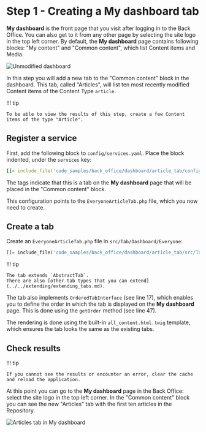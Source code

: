 # Step 1 - Creating a My dashboard tab

**My dashboard** is the front page that you visit after logging in to the Back Office.
You can also get to it from any other page by selecting the site logo in the top left corner.
By default, the **My dashboard** page contains following blocks: "My content" and "Common content", which list Content items and Media.

![Unmodified dashboard](img/dashboard.png)

In this step you will add a new tab to the "Common content" block in the dashboard.
This tab, called "Articles", will list ten most recently modified Content items of the Content Type `article`.

!!! tip

    To be able to view the results of this step, create a few Content items of the type "Article".

## Register a service

First, add the following block to `config/services.yaml`. Place the block indented, under the `services` key:

``` yaml
[[= include_file('code_samples/back_office/dashboard/article_tab/config/services.yaml', 33, 39) =]]
```

The tags indicate that this is a tab on the **My dashboard** page that will be placed in the "Common content" block.

This configuration points to the `EveryoneArticleTab.php` file, which you now need to create.

## Create a tab

Create an `EveryoneArticleTab.php` file in `src/Tab/Dashboard/Everyone`:

``` php hl_lines="17 47"
[[= include_file('code_samples/back_office/dashboard/article_tab/src/Tab/Dashboard/Everyone/EveryoneArticleTab.php') =]]
```

!!! tip

    The tab extends `AbstractTab`.
    There are also [other tab types that you can extend](../../extending/extending_tabs.md).

The tab also implements `OrderedTabInterface` (see line 17), which enables you to define the order in which the tab is displayed on the **My dashboard** page.
This is done using the `getOrder` method (see line 47).

The rendering is done using the built-in `all_content.html.twig` template,
which ensures the tab looks the same as the existing tabs.

## Check results

!!! tip

    If you cannot see the results or encounter an error, clear the cache and reload the application.

At this point you can go to the **My dashboard** page in the Back Office: select the site logo in the top left corner.
In the "Common content" block you can see the new "Articles" tab with the first ten articles in the Repository.

![Articles tab in My dashboard](img/dashboard_articles_tab.png "Articles tab in My dashboard")
